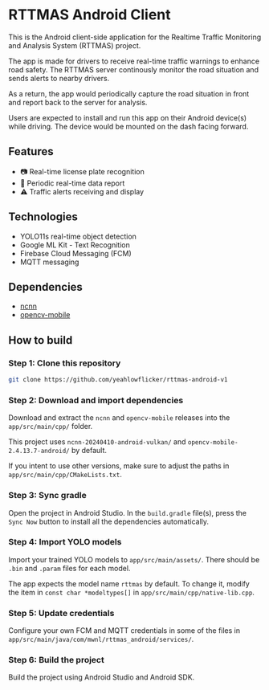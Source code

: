 # RTTMAS Android Client

This is the Android client-side application for the Realtime Traffic Monitoring and Analysis System (RTTMAS) project.

The app is made for drivers to receive real-time traffic warnings to enhance road safety. The RTTMAS server continously monitor the road situation and sends alerts to nearby drivers.

As a return, the app would periodically capture the road situation in front and report back to the server for analysis.

Users are expected to install and run this app on their Android device(s) while driving. The device would be mounted on the dash facing forward.

## Features
* 📷 Real-time license plate recognition
* 📍 Periodic real-time data report
* ⚠️ Traffic alerts receiving and display

## Technologies
* YOLO11s real-time object detection
* Google ML Kit - Text Recognition
* Firebase Cloud Messaging (FCM)
* MQTT messaging

## Dependencies
* [ncnn](https://github.com/Tencent/ncnn)
* [opencv-mobile](https://github.com/nihui/opencv-mobile)

## How to build
### Step 1: Clone this repository
```bash
git clone https://github.com/yeahlowflicker/rttmas-android-v1
```

### Step 2: Download and import dependencies
Download and extract the `ncnn` and `opencv-mobile` releases into the `app/src/main/cpp/` folder.

This project uses `ncnn-20240410-android-vulkan/` and `opencv-mobile-2.4.13.7-android/` by default.

If you intent to use other versions, make sure to adjust the paths in `app/src/main/cpp/CMakeLists.txt`.

### Step 3: Sync gradle
Open the project in Android Studio. In the `build.gradle` file(s), press the `Sync Now` button to install all the dependencies automatically.

### Step 4: Import YOLO models
Import your trained YOLO models to `app/src/main/assets/`. There should be `.bin` and `.param` files for each model.

The app expects the model name `rttmas` by default. To change it, modify the item in `const char *modeltypes[]` in `app/src/main/cpp/native-lib.cpp`.

### Step 5: Update credentials
Configure your own FCM and MQTT credentials in some of the files in `app/src/main/java/com/mwnl/rttmas_android/services/`.

### Step 6: Build the project
Build the project using Android Studio and Android SDK.
